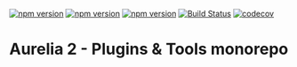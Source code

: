 [![npm version](https://img.shields.io/npm/v/@au2/prism.svg)](https://www.npmjs.com/package/@au2/prism)
[![npm version](https://img.shields.io/npm/v/@au2/code-mirror-5.svg)](https://www.npmjs.com/package/@au2/code-mirror-5)
[![npm version](https://img.shields.io/npm/v/@au2/code-mirror.svg)](https://www.npmjs.com/package/@au2/code-mirror)
[![Build Status](https://github.com/aegenet/rql/actions/workflows/ci.yml/badge.svg)](https://github.com/aegenet/au2/actions)
[![codecov](https://codecov.io/gh/aegenet/rql/branch/master/graph/badge.svg?token=1C2ZAPPYAV)](https://codecov.io/gh/aegenet/au2)
<br />

# Aurelia 2 - Plugins & Tools monorepo
